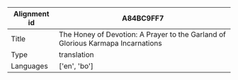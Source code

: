 |Alignment id | A84BC9FF7
| --- | --- 
|Title | The Honey of Devotion: A Prayer to the Garland of Glorious Karmapa Incarnations 
|Type | translation
|Languages | ['en', 'bo']